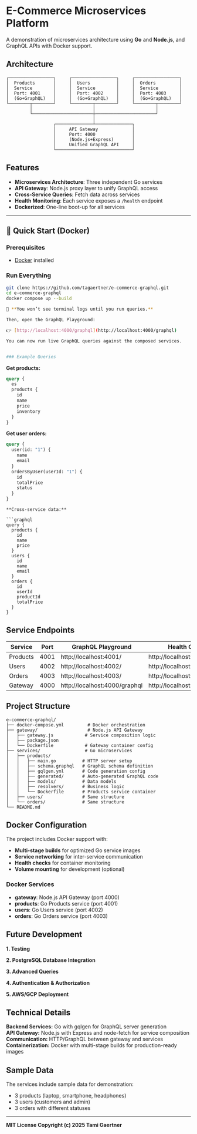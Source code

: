 # E-Commerce Microservices Platform

A demonstration of microservices architecture using **Go** and **Node.js**, and GraphQL APIs with Docker support.

## Architecture

```
┌─────────────────┐     ┌─────────────────┐     ┌─────────────────┐
│  Products       │     │  Users          │     │  Orders         │
│  Service        │     │  Service        │     │  Service        │
│  Port: 4001     │     │  Port: 4002     │     │  Port: 4003     │
│  (Go+GraphQL)   │     │  (Go+GraphQL)   │     │  (Go+GraphQL)   │
└────────┬────────┘     └────────┬────────┘     └────────┬────────┘
         │                       │                       │
         └───────────────────────┼───────────────────────┘
                                 │
                  ┌──────────────┴──────────────┐
                  │     API Gateway             │
                  │     Port: 4000              │
                  │     (Node.js+Express)       │
                  │     Unified GraphQL API     │
                  └─────────────────────────────┘
```

## Features

- **Microservices Architecture**: Three independent Go services
- **API Gateway**: Node.js proxy layer to unify GraphQL access
- **Cross-Service Queries**: Fetch data across services
- **Health Monitoring**: Each service exposes a `/health` endpoint
- **Dockerized**: One-line boot-up for all services

---

## 🚀 Quick Start (Docker)

### Prerequisites

- [Docker](https://www.docker.com/) installed

### Run Everything

```bash
git clone https://github.com/tagaertner/e-commerce-graphql.git
cd e-commerce-graphql
docker compose up --build

🧠 **You won’t see terminal logs until you run queries.**

Then, open the GraphQL Playground:

👉 [http://localhost:4000/graphql](http://localhost:4000/graphql)

You can now run live GraphQL queries against the composed services.


### Example Queries
```

**Get products:**

```graphql
query {
  es
  products {
    id
    name
    price
    inventory
  }
}
```

**Get user orders:**

```graphql
query {
  user(id: "1") {
    name
    email
  }
  ordersByUser(userId: "1") {
    id
    totalPrice
    status
  }
}
```

````
**Cross-service data:**

```graphql
query {
  products {
    id
    name
    price
  }
  users {
    id
    name
    email
  }
  orders {
    id
    userId
    productId
    totalPrice
  }
}
````

## Service Endpoints

| Service  | Port | GraphQL Playground            | Health Check                 |
| -------- | ---- | ----------------------------- | ---------------------------- |
| Products | 4001 | http://localhost:4001/        | http://localhost:4001/health |
| Users    | 4002 | http://localhost:4002/        | http://localhost:4002/health |
| Orders   | 4003 | http://localhost:4003/        | http://localhost:4003/health |
| Gateway  | 4000 | http://localhost:4000/graphql | http://localhost:4000/health |

## Project Structure

```
e-commerce-graphql/
├── docker-compose.yml         # Docker orchestration
├── gateway/                   # Node.js API Gateway
│   ├── gateway.js            # Service composition logic
│   ├── package.json
│   └── Dockerfile            # Gateway container config
├── services/                 # Go microservices
│   ├── products/
│   │   ├── main.go          # HTTP server setup
│   │   ├── schema.graphql   # GraphQL schema definition
│   │   ├── gqlgen.yml       # Code generation config
│   │   ├── generated/       # Auto-generated GraphQL code
│   │   ├── models/          # Data models
│   │   ├── resolvers/       # Business logic
│   │   └── Dockerfile       # Products service container
│   ├── users/               # Same structure
│   └── orders/              # Same structure
└── README.md
```

## Docker Configuration

The project includes Docker support with:

- **Multi-stage builds** for optimized Go service images
- **Service networking** for inter-service communication
- **Health checks** for container monitoring
- **Volume mounting** for development (optional)

### Docker Services

- **gateway**: Node.js API Gateway (port 4000)
- **products**: Go Products service (port 4001)
- **users**: Go Users service (port 4002)
- **orders**: Go Orders service (port 4003)

## Future Development

**1. Testing**

**2. PostgreSQL Database Integration**

**3. Advanced Queries**

**4. Authentication & Authorization**

**5. AWS/GCP Deployment**

## Technical Details

**Backend Services:** Go with gqlgen for GraphQL server generation  
**API Gateway:** Node.js with Express and node-fetch for service composition  
**Communication:** HTTP/GraphQL between gateway and services  
**Containerization:** Docker with multi-stage builds for production-ready images

## Sample Data

The services include sample data for demonstration:

- 3 products (laptop, smartphone, headphones)
- 3 users (customers and admin)
- 3 orders with different statuses

---

**MIT License Copyright (c) 2025 Tami Gaertner**
